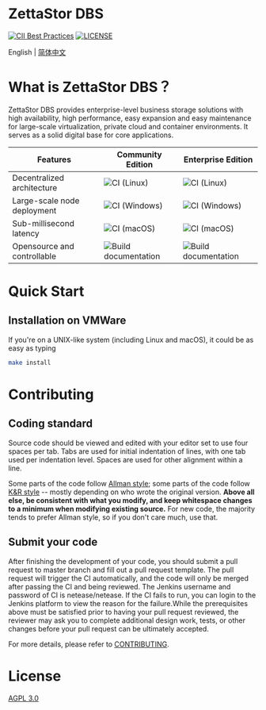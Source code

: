 # ZettaStor DBS

[![CII Best Practices](https://bestpractices.coreinfrastructure.org/projects/1486/badge)](https://bestpractices.coreinfrastructure.org/projects/1486)
[![LICENSE](https://img.shields.io/badge/licence-AGPL--3-blue.png)](https://github.com/lanewu/dbs/blob/master/LICENSE)

English | [简体中文](README-CN.md)

# What is ZettaStor DBS？

ZettaStor DBS provides enterprise-level business storage solutions with high availability, high performance, easy expansion and easy maintenance for large-scale virtualization, private cloud and container environments. It serves as a solid digital base for core applications.

| Features | Community Edition  | Enterprise Edition | 
| ------------- | ------------- |  ------------- | 
| Decentralized architecture | ![CI (Linux)](https://github.com/mamedev/mame/workflows/CI%20(Linux)/badge.svg) | ![CI (Linux)](https://github.com/mamedev/mame/workflows/CI%20(Linux)/badge.svg) |
| Large-scale node deployment | ![CI (Windows)](https://github.com/mamedev/mame/workflows/CI%20(Windows)/badge.svg) | ![CI (Windows)](https://github.com/mamedev/mame/workflows/CI%20(Windows)/badge.svg) |
| Sub-millisecond latency | ![CI (macOS)](https://github.com/mamedev/mame/workflows/CI%20(macOS)/badge.svg) | ![CI (macOS)](https://github.com/mamedev/mame/workflows/CI%20(macOS)/badge.svg) |
| Opensource and controllable | ![Build documentation](https://github.com/mamedev/mame/workflows/Build%20documentation/badge.svg) | ![Build documentation](https://github.com/mamedev/mame/workflows/Build%20documentation/badge.svg) |

# Quick Start

## Installation on VMWare

If you're on a UNIX-like system (including Linux and macOS), it could be as easy as typing

```bash
make install
```

# Contributing

## Coding standard
Source code should be viewed and edited with your editor set to use four spaces per tab. Tabs are used for initial indentation of lines, with one tab used per indentation level. Spaces are used for other alignment within a line.

Some parts of the code follow [Allman style](https://en.wikipedia.org/wiki/Indent_style#Allman_style); some parts of the code follow [K&R style](https://en.wikipedia.org/wiki/Indent_style#K.26R_style) -- mostly depending on who wrote the original version. **Above all else, be consistent with what you modify, and keep whitespace changes to a minimum when modifying existing source.** For new code, the majority tends to prefer Allman style, so if you don't care much, use that.

## Submit your code
After finishing the development of your code, you should submit a pull request to master branch and fill out a pull request template. The pull request will trigger the CI automatically, and the code will only be merged after passing the CI and being reviewed. The Jenkins username and password of CI is netease/netease. If the CI fails to run, you can login to the Jenkins platform to view the reason for the failure.While the prerequisites above must be satisfied prior to having your pull request reviewed, the reviewer may ask you to complete additional design work, tests, or other changes before your pull request can be ultimately accepted.

For more details, please refer to [CONTRIBUTING](CONTRIBUTING.md).

# License
[AGPL 3.0](LICENSE)
